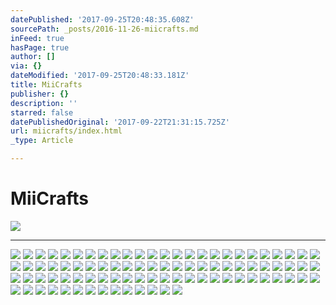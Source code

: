 ```yaml
---
datePublished: '2017-09-25T20:48:35.608Z'
sourcePath: _posts/2016-11-26-miicrafts.md
inFeed: true
hasPage: true
author: []
via: {}
dateModified: '2017-09-25T20:48:33.181Z'
title: MiiCrafts
publisher: {}
description: ''
starred: false
datePublishedOriginal: '2017-09-22T21:31:15.725Z'
url: miicrafts/index.html
_type: Article

---
```

# **MiiCrafts**
![](https://the-grid-user-content.s3-us-west-2.amazonaws.com/69d7e5a1-2232-44f4-97e5-53cf0296a1db.jpg)

---

![](https://the-grid-user-content.s3-us-west-2.amazonaws.com/a12fa911-6616-41ef-95ca-b067207fdede.jpg)
![](https://the-grid-user-content.s3-us-west-2.amazonaws.com/15684335-cd33-421b-9232-0c2a60fe7b2a.jpg)
![](https://the-grid-user-content.s3-us-west-2.amazonaws.com/8085d177-7915-49da-a8f8-722e29645b14.jpg)
![](https://the-grid-user-content.s3-us-west-2.amazonaws.com/2d7834e6-058f-44bd-bbb8-0645a2891822.jpg)
![](https://the-grid-user-content.s3-us-west-2.amazonaws.com/cccc337f-38d7-4a64-bc21-ca22cfed8015.jpg)
![](https://the-grid-user-content.s3-us-west-2.amazonaws.com/6e211a42-fcb8-4ee7-836f-5c10bdf24d51.jpg)
![](https://the-grid-user-content.s3-us-west-2.amazonaws.com/92be1e38-1ea8-4f52-b50c-5acbaa1fe544.jpg)
![](https://the-grid-user-content.s3-us-west-2.amazonaws.com/1265f0dc-8f44-43c1-b915-49a432e71194.jpg)
![](https://the-grid-user-content.s3-us-west-2.amazonaws.com/cd331633-75ea-4704-b132-0cecec880d64.jpg)
![](https://the-grid-user-content.s3-us-west-2.amazonaws.com/e24cf9ab-e309-4aaf-a537-ee5b37172332.jpg)
![](https://the-grid-user-content.s3-us-west-2.amazonaws.com/de25d6f1-e1f2-487a-81e2-ffbdb49ec435.jpg)
![](https://the-grid-user-content.s3-us-west-2.amazonaws.com/4c480376-2eb4-4783-8076-ba717ccce94b.jpg)
![](https://s3-us-west-2.amazonaws.com/the-grid-img/p/92aa999a96f6abe8590d91a8b489aec0e709bdfd.jpg)
![](https://the-grid-user-content.s3-us-west-2.amazonaws.com/243a7c7a-e74e-4ceb-b657-8acf1f4d1b06.jpg)
![](https://the-grid-user-content.s3-us-west-2.amazonaws.com/7363386b-61be-4e94-b06a-b83ea2d34778.jpg)
![](https://the-grid-user-content.s3-us-west-2.amazonaws.com/b2abb24c-9ddb-4295-875c-7496199efa22.jpg)
![](https://the-grid-user-content.s3-us-west-2.amazonaws.com/53119b34-02f1-4104-9201-ae93cf03e2e8.jpg)
![](https://the-grid-user-content.s3-us-west-2.amazonaws.com/bf434bdf-e942-4f6b-89b8-a56a7697a363.jpg)
![](https://the-grid-user-content.s3-us-west-2.amazonaws.com/2247e03e-7d34-4949-8512-3cefc31621a1.jpg)
![](https://the-grid-user-content.s3-us-west-2.amazonaws.com/8d95020f-82cc-4901-b68c-f6b380cc0d41.jpg)
![](https://the-grid-user-content.s3-us-west-2.amazonaws.com/35faf6a6-fb71-4770-a5ed-36ad322a6fd2.jpg)
![](https://s3-us-west-2.amazonaws.com/the-grid-img/p/c21e4d13ffde26a73621eed939b52c94cd6469c5.jpg)
![](https://the-grid-user-content.s3-us-west-2.amazonaws.com/89aa4d22-a05b-4ff6-8d48-45870d0553b7.jpg)
![](https://the-grid-user-content.s3-us-west-2.amazonaws.com/58893438-e406-49fe-97f1-7a7d81383e81.jpg)
![](https://the-grid-user-content.s3-us-west-2.amazonaws.com/35c7b2d2-38db-4904-8755-2f9602af5d78.jpg)
![](https://the-grid-user-content.s3-us-west-2.amazonaws.com/b5516827-f49d-470a-ade1-41b71b3a7152.jpg)
![](https://the-grid-user-content.s3-us-west-2.amazonaws.com/b4c7f5ab-16cf-4b1e-9bd4-1aebc03df751.jpg)
![](https://the-grid-user-content.s3-us-west-2.amazonaws.com/9b8a88ae-8f8e-4220-8b93-08114ac26eb9.jpg)
![](https://the-grid-user-content.s3-us-west-2.amazonaws.com/16e802bc-275f-42b9-a5ac-7a490b8dadc0.jpg)
![](https://the-grid-user-content.s3-us-west-2.amazonaws.com/9756e8ea-75d6-4148-99e1-ea236a50682f.jpg)
![](https://the-grid-user-content.s3-us-west-2.amazonaws.com/fadb7d62-e66d-4f94-9d25-ab807df279a7.jpg)
![](https://the-grid-user-content.s3-us-west-2.amazonaws.com/e5e4ea89-129b-4dc1-b812-695b68815874.jpg)
![](https://the-grid-user-content.s3-us-west-2.amazonaws.com/46a4663e-b336-4b41-addc-46f6c872ad5d.jpg)
![](https://the-grid-user-content.s3-us-west-2.amazonaws.com/53cb3ade-4009-4d83-863b-cdd4c7793fbf.jpg)
![](https://the-grid-user-content.s3-us-west-2.amazonaws.com/3fad1481-9570-4af1-b73c-ec8158b0a201.jpg)
![](https://the-grid-user-content.s3-us-west-2.amazonaws.com/62298472-17f2-454b-9673-6e7d40f2e015.jpg)
![](https://the-grid-user-content.s3-us-west-2.amazonaws.com/6bb9bfe5-fbdc-475b-8ac8-7c5ff268d04e.jpg)
![](https://the-grid-user-content.s3-us-west-2.amazonaws.com/4ee70776-7268-47ff-85ea-9a2bc6a12f2a.jpg)
![](https://the-grid-user-content.s3-us-west-2.amazonaws.com/fd0ec2cf-3d30-47fb-9d8d-059476e54c47.jpg)
![](https://the-grid-user-content.s3-us-west-2.amazonaws.com/b5133d41-3bba-4a36-8523-ef8ccf3c1dad.jpg)
![](https://the-grid-user-content.s3-us-west-2.amazonaws.com/76e6037e-5d70-41ac-afde-3a81d73a0434.jpg)
![](https://the-grid-user-content.s3-us-west-2.amazonaws.com/83a2b1a2-26b0-4d92-b91d-1017e2f0d7b3.jpg)
![](https://the-grid-user-content.s3-us-west-2.amazonaws.com/8bb446b1-129a-4ca4-b41e-221588aa693a.jpg)
![](https://the-grid-user-content.s3-us-west-2.amazonaws.com/ec351225-75ed-4dee-b98b-f7e47e51d662.jpg)
![](https://the-grid-user-content.s3-us-west-2.amazonaws.com/4cb3edec-8a29-4008-bf47-698307ce5d2d.jpg)
![](https://the-grid-user-content.s3-us-west-2.amazonaws.com/5c9a0384-c20c-4fdf-b7a4-e0ccc24ec20a.jpg)
![](https://the-grid-user-content.s3-us-west-2.amazonaws.com/1342d759-394b-4449-a364-3b30a9d15fd6.jpg)
![](https://the-grid-user-content.s3-us-west-2.amazonaws.com/cf00ee1b-0450-4087-88ae-d99c59d3c1ec.jpg)
![](https://the-grid-user-content.s3-us-west-2.amazonaws.com/2d4ac10f-ee96-4864-8480-923a1b9d2fdd.jpg)
![](https://the-grid-user-content.s3-us-west-2.amazonaws.com/835f477a-5b71-46c5-8d5f-4c8c942bac31.jpg)
![](https://the-grid-user-content.s3-us-west-2.amazonaws.com/cb93926e-1372-4a2d-8d44-3b7b5d9fdf02.jpg)
![](https://the-grid-user-content.s3-us-west-2.amazonaws.com/1e065d67-627a-4de6-943d-8cc15154efed.png)
![](https://the-grid-user-content.s3-us-west-2.amazonaws.com/9d85fcac-1812-42f8-b5ce-263ba97da922.jpg)
![](https://the-grid-user-content.s3-us-west-2.amazonaws.com/c72f75f3-3b4b-452a-81f1-83ff24a94206.jpg)
![](https://the-grid-user-content.s3-us-west-2.amazonaws.com/706f328a-51a1-4a92-9777-821c11292e38.jpg)
![](https://the-grid-user-content.s3-us-west-2.amazonaws.com/83d12538-26ca-4072-8805-b1ee53a56926.jpg)
![](https://the-grid-user-content.s3-us-west-2.amazonaws.com/eaf689f3-93ad-4265-8e5c-f8392010d2cf.jpg)
![](https://the-grid-user-content.s3-us-west-2.amazonaws.com/e74bc013-b267-41d4-8071-442b242d88c9.jpg)
![](https://the-grid-user-content.s3-us-west-2.amazonaws.com/000123da-5ed8-4c89-9b42-f3d911f76c70.jpg)
![](https://the-grid-user-content.s3-us-west-2.amazonaws.com/3ca27da0-15dd-41e9-a30e-05274b5c3a5f.jpg)
![](https://the-grid-user-content.s3-us-west-2.amazonaws.com/8964eba9-50bb-493e-b35a-41342fce2324.jpg)
![](https://the-grid-user-content.s3-us-west-2.amazonaws.com/1fd79173-3a70-4f1a-be39-f5d0a87f1025.jpg)
![](https://the-grid-user-content.s3-us-west-2.amazonaws.com/22047cf1-29f8-4d1e-89eb-2634bfeb26d9.jpg)
![](https://the-grid-user-content.s3-us-west-2.amazonaws.com/80f365b7-33aa-4171-88f1-53d356695266.jpg)
![](https://the-grid-user-content.s3-us-west-2.amazonaws.com/058bc24f-543c-43c4-b3a2-4bc7ba2f265b.jpg)
![](https://the-grid-user-content.s3-us-west-2.amazonaws.com/5b1989b1-662f-4e48-842c-9b698efdba6c.jpg)
![](https://the-grid-user-content.s3-us-west-2.amazonaws.com/cb1b4bc2-d2bc-4544-978a-82a9eadfccd1.jpg)
![](https://the-grid-user-content.s3-us-west-2.amazonaws.com/1cfdeedf-6a42-4b79-81d6-213195c3f9b0.jpg)
![](https://the-grid-user-content.s3-us-west-2.amazonaws.com/b964afef-45e3-45f0-9259-02bf9996d73c.jpg)
![](https://the-grid-user-content.s3-us-west-2.amazonaws.com/8cc535bc-2db9-4206-b450-03cac6310948.png)
![](https://the-grid-user-content.s3-us-west-2.amazonaws.com/dc8de1a7-88ef-4f6b-938f-c65dd2f69047.jpg)
![](https://the-grid-user-content.s3-us-west-2.amazonaws.com/ecdfb54f-f909-4a0a-bd63-7921c38a9b22.jpg)
![](https://the-grid-user-content.s3-us-west-2.amazonaws.com/86b36682-edac-4097-a0f0-8048c4106910.jpg)
![](https://the-grid-user-content.s3-us-west-2.amazonaws.com/cbc2b9db-3d50-4158-a198-80cfe20ef30c.jpg)
![](https://the-grid-user-content.s3-us-west-2.amazonaws.com/9efaf14c-ef16-408f-93b2-9ee60e3f7c28.jpg)
![](https://the-grid-user-content.s3-us-west-2.amazonaws.com/55a224b2-5a29-4176-9fcf-9c6aab5de8e4.jpg)
![](https://the-grid-user-content.s3-us-west-2.amazonaws.com/d7a0bb68-c812-402f-8800-09e04adc32a8.jpg)
![](https://the-grid-user-content.s3-us-west-2.amazonaws.com/fd3ffdcd-73f0-44c1-b901-9dc725762ecb.jpg)
![](https://the-grid-user-content.s3-us-west-2.amazonaws.com/5248f9d8-c3e1-4760-9e46-da3a3fd45afa.jpg)
![](https://the-grid-user-content.s3-us-west-2.amazonaws.com/5c5ae323-61d8-4966-b06d-aa7a4c4c7671.jpg)
![](https://the-grid-user-content.s3-us-west-2.amazonaws.com/9ada8385-9e34-4d07-9ea7-d477776a7607.jpg)
![](https://the-grid-user-content.s3-us-west-2.amazonaws.com/9510a78f-1089-4017-b64e-e6b50829af02.jpg)
![](https://the-grid-user-content.s3-us-west-2.amazonaws.com/13d29c0e-efaf-409f-afa1-09dce264c115.jpg)
![](https://the-grid-user-content.s3-us-west-2.amazonaws.com/ba35b851-204c-4f32-bbaf-a1f153206007.jpg)
![](https://the-grid-user-content.s3-us-west-2.amazonaws.com/74c6a4ff-d482-4b3e-8531-6b313a8b100e.jpg)
![](https://the-grid-user-content.s3-us-west-2.amazonaws.com/2f2dc1ea-dd9c-44c8-89a4-4e869efc2f3c.jpg)
![](https://the-grid-user-content.s3-us-west-2.amazonaws.com/ae5f0be9-48c2-4dcd-b320-e505a81c166c.jpg)
![](https://the-grid-user-content.s3-us-west-2.amazonaws.com/7bd092cc-3e4a-4f3f-8db4-e3253d4581b6.jpg)
![](https://the-grid-user-content.s3-us-west-2.amazonaws.com/1864cd8c-3ceb-4f28-9197-cfc1b71d4d65.jpg)